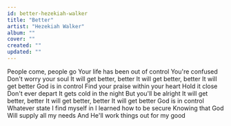 ```yaml
---
id: better-hezekiah-walker
title: "Better"
artist: "Hezekiah Walker"
album: ""
cover: ""
created: ""
updated: ""
---
```


People come, people go
Your life has been out of control
You're confused
Don't worry your soul
It will get better, better
It will get better, better
It will get better
God is in control
Find your praise within your heart
Hold it close
Don't ever depart
It gets cold in the night
But you'll be alright
It will get better, better
It will get better, better
It will get better
God is in control
Whatever state I find myself in
I learned how to be secure
Knowing that God
Will supply all my needs
And He'll work things out for my good